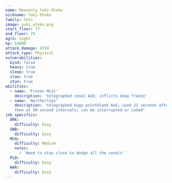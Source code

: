 ```yaml
---
name: Heavenly Yuki-Otoko
nickname: Yuki-Otoko
family: Yeti
image: yuki_otoko.png
start_floor: 77
end_floor: 79
agro: Sight
hp: 54000
attack_damage: 4728
attack_type: Physical
vulnerabilities:
  bind: false
  heavy: true
  sleep: true
  slow: true
  stun: true
abilities:
  - name: 'Frozen Mist'
    description: 'telegraphed conal AoE; inflicts deep freeze'
  - name: 'Northerlies'
    description: 'telegraphed huge pointblank AoE; used 21 seconds after pull,
    then at 50-second intervals; can be interrupted or LoSed'
job_specifics:
  DRK:
    difficulty: Easy
  GNB:
    difficulty: Easy
  MCH:
    difficulty: Medium
    notes:
      - 'Need to stay close to dodge all the conals'
  PLD:
    difficulty: Easy
  WAR:
    difficulty: Easy
---
```


